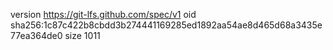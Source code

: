 version https://git-lfs.github.com/spec/v1
oid sha256:1c87c422b8cbdd3b274441169285ed1892aa54ae8d465d68a3435e77ea364de0
size 1011
